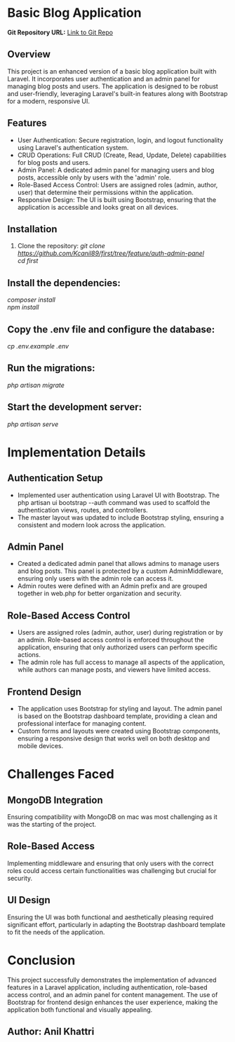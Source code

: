 # Basic Blog Application

**Git Repository URL:** [Link to Git Repo](https://github.com/Kcanil89/first/tree/feature/auth-admin-panel)

## Overview

This project is an enhanced version of a basic blog application built with Laravel. It incorporates user authentication and an admin panel for managing blog posts and users. The application is designed to be robust and user-friendly, leveraging Laravel's built-in features along with Bootstrap for a modern, responsive UI.

## Features

- User Authentication: Secure registration, login, and logout functionality using Laravel's authentication system.
- CRUD Operations: Full CRUD (Create, Read, Update, Delete) capabilities for blog posts and users.
- Admin Panel: A dedicated admin panel for managing users and blog posts, accessible only by users with the 'admin' role.
- Role-Based Access Control: Users are assigned roles (admin, author, user) that determine their permissions within the application.
- Responsive Design: The UI is built using Bootstrap, ensuring that the application is accessible and looks great on all devices.

## Installation

1. Clone the repository:
   *git clone https://github.com/Kcanil89/first/tree/feature/auth-admin-panel* <br>
   *cd first*

## Install the dependencies:

*composer install* <br>
*npm install*

## Copy the .env file and configure the database:

*cp .env.example .env*


## Run the migrations:

*php artisan migrate*

## Start the development server:

*php artisan serve*

# Implementation Details

## Authentication Setup
- Implemented user authentication using Laravel UI with Bootstrap. The php artisan ui bootstrap --auth command was used to scaffold the authentication views, routes, and controllers.
- The master layout was updated to include Bootstrap styling, ensuring a consistent and modern look across the application.

## Admin Panel
- Created a dedicated admin panel that allows admins to manage users and blog posts. This panel is protected by a custom AdminMiddleware, ensuring only users with the admin role can access it.
- Admin routes were defined with an Admin prefix and are grouped together in web.php for better organization and security.

## Role-Based Access Control
- Users are assigned roles (admin, author, user) during registration or by an admin. Role-based access control is enforced throughout the application, ensuring that only authorized users can perform specific actions.
- The admin role has full access to manage all aspects of the application, while authors can manage posts, and viewers have limited access.

## Frontend Design
- The application uses Bootstrap for styling and layout. The admin panel is based on the Bootstrap dashboard template, providing a clean and professional interface for managing content.
- Custom forms and layouts were created using Bootstrap components, ensuring a responsive design that works well on both desktop and mobile devices.



# Challenges Faced
## MongoDB Integration
Ensuring compatibility with MongoDB on mac was most challenging as it was the starting of the project.

## Role-Based Access
Implementing middleware and ensuring that only users with the correct roles could access certain functionalities was challenging but crucial for security.

## UI Design
Ensuring the UI was both functional and aesthetically pleasing required significant effort, particularly in adapting the Bootstrap dashboard template to fit the needs of the application.

# Conclusion
This project successfully demonstrates the implementation of advanced features in a Laravel application, including authentication, role-based access control, and an admin panel for content management. The use of Bootstrap for frontend design enhances the user experience, making the application both functional and visually appealing.

## Author: Anil Khattri
